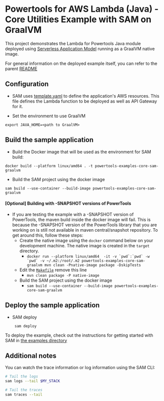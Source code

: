 #  Powertools for AWS Lambda (Java) - Core Utilities Example with SAM on GraalVM

This project demonstrates the Lambda for Powertools Java module deployed using [Serverless Application Model](https://aws.amazon.com/serverless/sam/) running as a GraalVM native image.

For general information on the deployed example itself, you can refer to the parent [README](../README.md)

## Configuration
 - SAM uses [template.yaml](template.yaml) to define the application's AWS resources.
This file defines the Lambda function to be deployed as well as API Gateway for it.

 - Set the environment to use GraalVM

```shell 
export JAVA_HOME=<path to GraalVM>
```

## Build the sample application

- Build the Docker image that will be used as the environment for SAM build:
```shell
docker build --platform linux/amd64 . -t powertools-examples-core-sam-graalvm
```

- Build the SAM project using the docker image
```shell
sam build --use-container --build-image powertools-examples-core-sam-graalvm

```
#### [Optional] Building with -SNAPSHOT versions of PowerTools
- If you are testing the example with a -SNAPSHOT version of PowerTools, the maven build inside the docker image will fail. This is because the -SNAPSHOT version of the PowerTools library that you are working on is still not available in maven central/snapshot repository.
To get around this, follow these steps: 
  - Create the native image using the `docker` command below on your development machine. The native image is created in the `target` directory. 
    - ```docker run --platform linux/amd64  -it -v `pwd`:`pwd` -w `pwd` -v ~/.m2:/root/.m2 powertools-examples-core-sam-graalvm mvn clean -Pnative-image package -DskipTests```
  - Edit the [`Makefile`](Makefile) remove this line
    - ```mvn clean package -P native-image```
  - Build the SAM project using the docker image
    - ```sam build --use-container --build-image powertools-examples-core-sam-graalvm```

## Deploy the sample application
- SAM deploy

       sam deploy

To deploy the example, check out the instructions for getting
started with SAM in [the examples directory](../../README.md)

## Additional notes

You can watch the trace information or log information using the SAM CLI:
```bash
# Tail the logs
sam logs --tail $MY_STACK

# Tail the traces
sam traces --tail
```